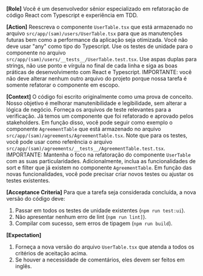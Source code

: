 **[Role]**
Você é um desenvolvedor sênior especializado em refatoração de código React com Typescript e experiência em TDD.

**[Action]**
Reescreva o componente `UserTable.tsx` que está armazenado no arquivo `src/app/(sam)/users/UserTable.tsx` para que as manutenções futuras bem como a performance da aplicação seja otimizada. Você não deve usar "any" como tipo do Typescript. Use os testes de unidade para o componente no arquivo `src/app/(sam)/users/__tests__/UserTable.test.tsx`.
Use aspas duplas para strings, não use ponto e vírgula no final de cada linha e siga as boas práticas de desenvolvimento com React e Typescript.
IMPORTANTE: você não deve alterar nenhum outro arquivo do projeto porque nossa tarefa é somente refatorar o componente em escopo.

**[Context]**
O código foi escrito originalmente como uma prova de conceito. Nosso objetivo é melhorar manutenibilidade e legibilidade, sem alterar a lógica de negócio. Forneça os arquivos de teste relevantes para a verificação.
Já temos um componente que foi refatorado e aprovado pelos stakeholders. Em função disso, você pode seguir como exemplo o componente `AgreementTable` que está armazenado no arquivo `src/app/(sam)/agreements/AgreementTable.tsx`. Note que para os testes, você pode usar como referência o arquivo `src/app/(sam)/agreements/__tests__/AgreementTable.test.tsx`.
IMPORTANTE: Mantenha o foco na refatoração do componente `UserTable` com as suas particularidades. Adicionalmente, inclua as funcionalidades de sort e filter que já existem no componente `AgreementTable`. Em função das novas funcionalidades, você pode precisar criar novos testes ou ajustar os testes existentes.

**[Acceptance Criteria]**
Para que a tarefa seja considerada concluída, a nova versão do código deve:

1. Passar em todos os testes de unidade existentes (`npm run test:ui`).
2. Não apresentar nenhum erro de lint (`npm run lint]`).
3. Compilar com sucesso, sem erros de tipagem (`npm run build`).

**[Expectation]**

1. Forneça a nova versão do arquivo `UserTable.tsx` que atenda a todos os critérios de aceitação acima.
2. Se houver a necessidade de comentários, eles devem ser feitos em inglês.
